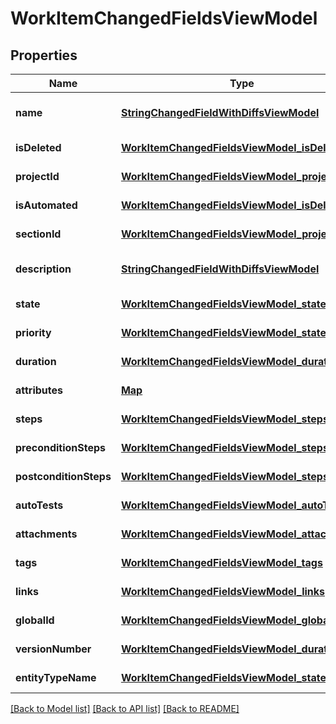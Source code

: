 # WorkItemChangedFieldsViewModel
## Properties

| Name | Type | Description | Notes |
|------------ | ------------- | ------------- | -------------|
| **name** | [**StringChangedFieldWithDiffsViewModel**](StringChangedFieldWithDiffsViewModel.md) |  | [optional] [default to null] |
| **isDeleted** | [**WorkItemChangedFieldsViewModel_isDeleted**](WorkItemChangedFieldsViewModel_isDeleted.md) |  | [default to null] |
| **projectId** | [**WorkItemChangedFieldsViewModel_projectId**](WorkItemChangedFieldsViewModel_projectId.md) |  | [default to null] |
| **isAutomated** | [**WorkItemChangedFieldsViewModel_isDeleted**](WorkItemChangedFieldsViewModel_isDeleted.md) |  | [default to null] |
| **sectionId** | [**WorkItemChangedFieldsViewModel_projectId**](WorkItemChangedFieldsViewModel_projectId.md) |  | [default to null] |
| **description** | [**StringChangedFieldWithDiffsViewModel**](StringChangedFieldWithDiffsViewModel.md) |  | [optional] [default to null] |
| **state** | [**WorkItemChangedFieldsViewModel_state**](WorkItemChangedFieldsViewModel_state.md) |  | [default to null] |
| **priority** | [**WorkItemChangedFieldsViewModel_state**](WorkItemChangedFieldsViewModel_state.md) |  | [default to null] |
| **duration** | [**WorkItemChangedFieldsViewModel_duration**](WorkItemChangedFieldsViewModel_duration.md) |  | [default to null] |
| **attributes** | [**Map**](WorkItemChangedAttributeViewModel.md) |  | [default to null] |
| **steps** | [**WorkItemChangedFieldsViewModel_steps**](WorkItemChangedFieldsViewModel_steps.md) |  | [default to null] |
| **preconditionSteps** | [**WorkItemChangedFieldsViewModel_steps**](WorkItemChangedFieldsViewModel_steps.md) |  | [default to null] |
| **postconditionSteps** | [**WorkItemChangedFieldsViewModel_steps**](WorkItemChangedFieldsViewModel_steps.md) |  | [default to null] |
| **autoTests** | [**WorkItemChangedFieldsViewModel_autoTests**](WorkItemChangedFieldsViewModel_autoTests.md) |  | [default to null] |
| **attachments** | [**WorkItemChangedFieldsViewModel_attachments**](WorkItemChangedFieldsViewModel_attachments.md) |  | [default to null] |
| **tags** | [**WorkItemChangedFieldsViewModel_tags**](WorkItemChangedFieldsViewModel_tags.md) |  | [default to null] |
| **links** | [**WorkItemChangedFieldsViewModel_links**](WorkItemChangedFieldsViewModel_links.md) |  | [default to null] |
| **globalId** | [**WorkItemChangedFieldsViewModel_globalId**](WorkItemChangedFieldsViewModel_globalId.md) |  | [default to null] |
| **versionNumber** | [**WorkItemChangedFieldsViewModel_duration**](WorkItemChangedFieldsViewModel_duration.md) |  | [default to null] |
| **entityTypeName** | [**WorkItemChangedFieldsViewModel_state**](WorkItemChangedFieldsViewModel_state.md) |  | [default to null] |

[[Back to Model list]](../README.md#documentation-for-models) [[Back to API list]](../README.md#documentation-for-api-endpoints) [[Back to README]](../README.md)

